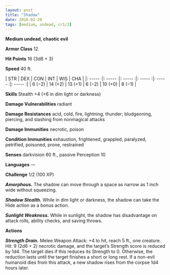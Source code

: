 ```yaml
---
layout: post
title: "Shadow"
date: 2016-02-29
tags: [medium, undead, cr1/2]
---
```


**Medium undead, chaotic evil**

**Armor Class** 12

**Hit Points** 16 (3d8 + 3)

**Speed** 40 ft.

|   STR   |   DEX   |   CON   |   INT   |   WIS   |   CHA   |
|: ----- :|: ----- :|: ----- :|: ----- :|: ----- :|: ----- :|
| 6 (−2) | 14 (+2) | 13 (+1) | 6 (−2) | 10 (+0) | 8 (−1) |

**Skills** Stealth +4 (+6 in dim light or darkness) 

**Damage Vulnerabilities** radiant 

**Damage Resistances** acid, cold, fire, lightning, thunder; bludgeoning, piercing, and slashing from nonmagical attacks 

**Damage Immunities** necrotic, poison 

**Condition Immunities** exhaustion, frightened, grappled, paralyzed, petrified, poisoned, prone, restrained 

**Senses** darkvision 60 ft., passive Perception 10 

**Languages** — 

**Challenge** 1/2 (100 XP)

***Amorphous.*** The shadow can move through a space as narrow as 1 inch wide without squeezing. 

***Shadow Stealth.*** While in dim light or darkness, the shadow can take the Hide action as a bonus action. 

***Sunlight Weakness.*** While in sunlight, the shadow has disadvantage on attack rolls, ability checks, and saving throws. 

**Actions** 

***Strength Drain.*** Melee Weapon Attack: +4 to hit, reach 5 ft., one creature. Hit: 9 (2d6 + 2) necrotic damage, and the target’s Strength score is reduced by 1d4. The target dies if this reduces its Strength to 0. Otherwise, the reduction lasts until the target finishes a short or long rest. If a non-evil humanoid dies from this attack, a new shadow rises from the corpse 1d4 hours later.